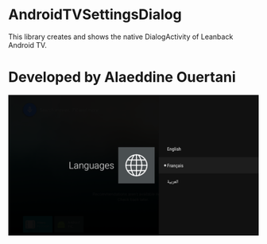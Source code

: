 # AndroidTVSettingsDialog
This library creates and shows the native DialogActivity of Leanback Android TV.

# Developed by Alaeddine Ouertani 

![alt text](screenshot.png "TV DialogActivity")
